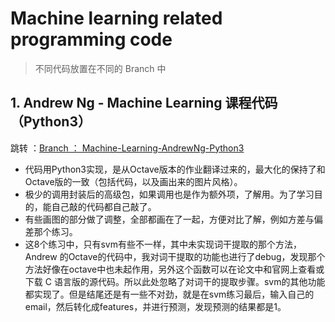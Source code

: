 # Machine learning related programming code
> 不同代码放置在不同的 Branch 中

## 1. Andrew Ng - Machine Learning 课程代码（Python3）

跳转 ：[Branch ： Machine-Learning-AndrewNg-Python3](https://github.com/ezxiake/machine_learning_related/tree/Machine-Learning-AndrewNg-Python3)

* 代码用Python3实现，是从Octave版本的作业翻译过来的，最大化的保持了和Octave版的一致（包括代码，以及画出来的图片风格）。
* 极少的调用封装后的高级包，如果调用也是作为额外项，了解用。为了学习目的，能自己敲的代码都自己敲了。
* 有些画图的部分做了调整，全部都画在了一起，方便对比了解，例如方差与偏差那个练习。
* 这8个练习中，只有svm有些不一样，其中未实现词干提取的那个方法，Andrew 的Octave的代码中，我对词干提取的功能也进行了debug，发现那个方法好像在octave中也未起作用，另外这个函数可以在论文中和官网上查看或下载 C 语言版的源代码。所以此处忽略了对词干的提取步骤。svm的其他功能都实现了。但是结尾还是有一些不对劲，就是在svm练习最后，输入自己的email，然后转化成features，并进行预测，发现预测的结果都是1。
